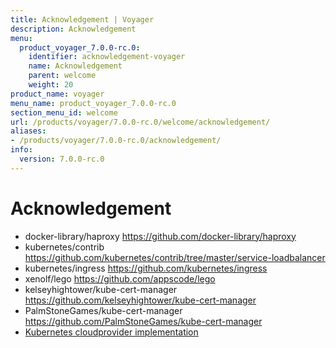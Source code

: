 ```yaml
---
title: Acknowledgement | Voyager
description: Acknowledgement
menu:
  product_voyager_7.0.0-rc.0:
    identifier: acknowledgement-voyager
    name: Acknowledgement
    parent: welcome
    weight: 20
product_name: voyager
menu_name: product_voyager_7.0.0-rc.0
section_menu_id: welcome
url: /products/voyager/7.0.0-rc.0/welcome/acknowledgement/
aliases:
- /products/voyager/7.0.0-rc.0/acknowledgement/
info:
  version: 7.0.0-rc.0
---
```


# Acknowledgement

 - docker-library/haproxy https://github.com/docker-library/haproxy
 - kubernetes/contrib https://github.com/kubernetes/contrib/tree/master/service-loadbalancer
 - kubernetes/ingress https://github.com/kubernetes/ingress
 - xenolf/lego https://github.com/appscode/lego
 - kelseyhightower/kube-cert-manager https://github.com/kelseyhightower/kube-cert-manager
 - PalmStoneGames/kube-cert-manager https://github.com/PalmStoneGames/kube-cert-manager
 - [Kubernetes cloudprovider implementation](https://github.com/kubernetes/kubernetes/tree/master/pkg/cloudprovider)

